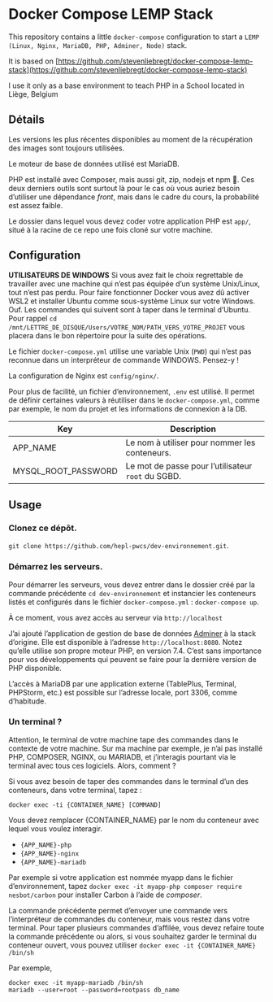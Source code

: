 # Docker Compose LEMP Stack

This repository contains a little `docker-compose` configuration to start a `LEMP (Linux, Nginx, MariaDB, PHP, Adminer, Node)` stack.

It is based on [https://github.com/stevenliebregt/docker-compose-lemp-stack](https://github.com/stevenliebregt/docker-compose-lemp-stack)

I use it only as a base environment to teach PHP in a School located in Liège, Belgium

## Détails

Les versions les plus récentes disponibles au moment de la récupération des images sont toujours utilisées.

Le moteur de base de données utilisé est MariaDB.

PHP est installé avec Composer, mais aussi git, zip, nodejs et npm 🎉. Ces deux derniers outils sont surtout là pour le cas où vous auriez besoin d’utiliser une dépendance *front*, mais dans le cadre du cours, la probabilité est assez faible.

Le dossier dans lequel vous devez coder votre application PHP est `app/`, situé à la racine de ce repo une fois cloné sur votre machine.

## Configuration

**UTILISATEURS DE WINDOWS**
Si vous avez fait le choix regrettable de travailler avec une machine qui n’est pas équipée d’un système Unix/Linux, tout n’est pas perdu. Pour faire fonctionner Docker vous avez dû activer WSL2 et installer Ubuntu comme sous-système Linux sur votre Windows. Ouf. Les commandes qui suivent sont à taper dans le terminal d’Ubuntu. Pour rappel `cd /mnt/LETTRE_DE_DISQUE/Users/VOTRE_NOM/PATH_VERS_VOTRE_PROJET` vous placera dans le bon répertoire pour la suite des opérations.

Le fichier `docker-compose.yml` utilise une variable Unix (`PWD`) qui n’est pas reconnue dans un interpréteur de commande WINDOWS. Pensez-y !


La configuration de Nginx est `config/nginx/`.

Pour plus de facilité, un fichier d’environnement, `.env` est utilisé. Il permet de définir certaines valeurs à réutiliser dans le `docker-compose.yml`, comme par exemple, le nom du projet et les informations de connexion à la DB.


| Key | Description |
|-----|-------------|
|APP_NAME|Le nom à utiliser pour nommer les conteneurs.|
|MYSQL_ROOT_PASSWORD|Le mot de passe pour l’utilisateur `root` du SGBD.|

## Usage

### Clonez ce dépôt.

`git clone https://github.com/hepl-pwcs/dev-environnement.git`.

### Démarrez les serveurs.

Pour démarrer les serveurs, vous devez entrer dans le dossier créé par la commande précédente `cd dev-environnement` et instancier les conteneurs listés et configurés dans le fichier `docker-compose.yml` : `docker-compose up`.

À ce moment, vous avez accès au serveur via `http://localhost`

J’ai ajouté l’application de gestion de base de données [Adminer](https://www.adminer.org) à la stack d’origine. Elle est disponible à l’adresse `http://localhost:8080`. Notez qu’elle utilise son propre moteur PHP, en version 7.4. C’est sans importance pour vos développements qui peuvent se faire pour la dernière version de PHP disponible.

L’accès à MariaDB par une application externe (TablePlus, Terminal, PHPStorm, etc.) est possible sur l’adresse locale, port 3306, comme d’habitude.

### Un terminal ? 

Attention, le terminal de votre machine tape des commandes dans le contexte de votre machine. Sur ma machine par exemple, je n’ai pas installé PHP, COMPOSER, NGINX, ou MARIADB, et j’interagis pourtant via le terminal avec tous ces logiciels. Alors, comment ? 

Si vous avez besoin de taper des commandes dans le terminal d’un des conteneurs, dans votre terminal, tapez :

`docker exec -ti {CONTAINER_NAME} [COMMAND]` 

Vous devez remplacer {CONTAINER_NAME} par le nom du conteneur avec lequel vous voulez interagir.

* `{APP_NAME}-php`
* `{APP_NAME}-nginx`
* `{APP_NAME}-mariadb`

Par exemple si votre application est nommée myapp dans le fichier d’environnement, tapez `docker exec -it myapp-php composer require nesbot/carbon` pour installer Carbon à l’aide de *composer*.

La commande précédente permet d’envoyer une commande vers l’interpréteur de commandes du conteneur, mais vous restez dans votre terminal. Pour taper plusieurs commandes d’affilée, vous devez refaire toute la commande précédente ou alors, si vous souhaitez garder le terminal du conteneur ouvert, vous pouvez utiliser `docker exec -it {CONTAINER_NAME} /bin/sh`

Par exemple, 
```
docker exec -it myapp-mariadb /bin/sh
mariadb --user=root --password=rootpass db_name
```
